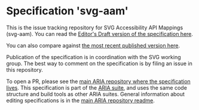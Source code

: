 # Specification 'svg-aam'

This is the issue tracking repository for SVG Accessibility API Mappings (svg-aam). You can read the [Editor's Draft version of the specification here](https://w3c.github.io/svg-aam/).

You can also compare against [the most recent published version here](https://www.w3.org/TR/svg-aam-1.0/).

Publication of the specification is in coordination with the SVG working group.  The best way to comment on the specification is by filing an issue in this repository.

To open a PR, please see the [main ARIA repository where the specification lives](https://github.com/w3c/svg-aam). This specification is part of the [ARIA suite](https://www.w3.org/WAI/ARIA/deliverables), and uses the same code structure and build tools as other ARIA suites. General information about editing specifications is in the [main ARIA repository readme](https://github.com/w3c/aria/).

